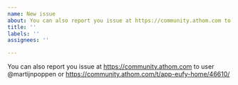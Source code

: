 ```yaml
---
name: New issue
about: You can also report you issue at https://community.athom.com to user @martijnpoppen or https://community.athom.com/t/app-eufy-home/46610/
title: ''
labels: ''
assignees: ''

---
```


You can also report you issue at https://community.athom.com to user @martijnpoppen or https://community.athom.com/t/app-eufy-home/46610/
